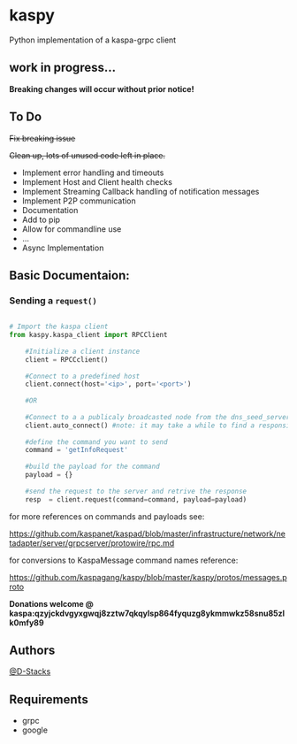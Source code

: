 # kaspy

Python implementation of a kaspa-grpc client

## work in progress...

**Breaking changes will occur without prior notice!**

## To Do 
~~Fix breaking issue~~

~~Clean up, lots of unused code left in place.~~

- Implement error handling and timeouts
- Implement Host and Client health checks
- Implement Streaming Callback handling of notification messages
- Implement P2P communication
- Documentation
- Add to pip
- Allow for commandline use
- ...
- Async Implementation
    
## Basic Documentaion:

### Sending a `request()` 

```python

# Import the kaspa client
from kaspy.kaspa_client import RPCClient
    
    #Initialize a client instance
    client = RPCCclient() 
    
    #Connect to a predefined host
    client.connect(host='<ip>', port='<port>') 
    
    #OR
    
    #Connect to a a publicaly broadcasted node from the dns_seed_servers.
    client.auto_connect() #note: it may take a while to find a responsive node
    
    #define the command you want to send
    command = 'getInfoRequest'
    
    #build the payload for the command
    payload = {} 
    
    #send the request to the server and retrive the response
    resp  = client.request(command=command, payload=payload)
````
for more references on commands and payloads see:

https://github.com/kaspanet/kaspad/blob/master/infrastructure/network/netadapter/server/grpcserver/protowire/rpc.md 

for conversions to KaspaMessage command names reference:

https://github.com/kaspagang/kaspy/blob/master/kaspy/protos/messages.proto
  
**Donations welcome @ kaspa:qzyjckdvgyxgwqj8zztw7qkqylsp864fyquzg8ykmmwkz58snu85zlk0mfy89**

## Authors

[@D-Stacks](https://github.com/D-Stacks)

## Requirements
- grpc
- google
